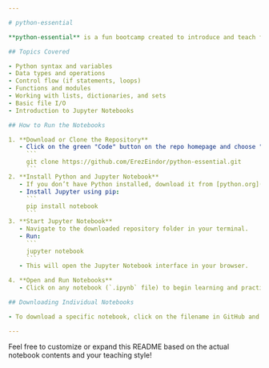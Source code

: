 ```yaml
---

# python-essential

**python-essential** is a fun bootcamp created to introduce and teach foundational Python skills using Jupyter Notebooks. This bootcamp is designed for beginners who want hands-on practice with Python basics and essential programming concepts.

## Topics Covered

- Python syntax and variables
- Data types and operations
- Control flow (if statements, loops)
- Functions and modules
- Working with lists, dictionaries, and sets
- Basic file I/O
- Introduction to Jupyter Notebooks

## How to Run the Notebooks

1. **Download or Clone the Repository**
   - Click on the green "Code" button on the repo homepage and choose "Download ZIP", or use:
     ```
     git clone https://github.com/ErezEindor/python-essential.git
     ```
2. **Install Python and Jupyter Notebook**
   - If you don’t have Python installed, download it from [python.org](https://www.python.org/).
   - Install Jupyter using pip:
     ```
     pip install notebook
     ```
3. **Start Jupyter Notebook**
   - Navigate to the downloaded repository folder in your terminal.
   - Run:
     ```
     jupyter notebook
     ```
   - This will open the Jupyter Notebook interface in your browser.

4. **Open and Run Notebooks**
   - Click on any notebook (`.ipynb` file) to begin learning and practicing Python.

## Downloading Individual Notebooks

- To download a specific notebook, click on the filename in GitHub and then click the "Download" button or use "Raw" to save it.

---
```


Feel free to customize or expand this README based on the actual notebook contents and your teaching style!
